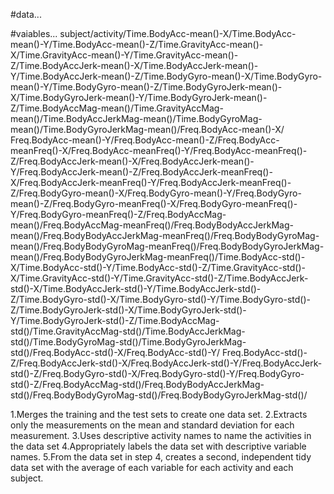 #data...

#vaiables...
subject/activity/Time.BodyAcc-mean()-X/Time.BodyAcc-mean()-Y/Time.BodyAcc-mean()-Z/Time.GravityAcc-mean()-X/Time.GravityAcc-mean()-Y/Time.GravityAcc-mean()-Z/Time.BodyAccJerk-mean()-X/Time.BodyAccJerk-mean()-Y/Time.BodyAccJerk-mean()-Z/Time.BodyGyro-mean()-X/Time.BodyGyro-mean()-Y/Time.BodyGyro-mean()-Z/Time.BodyGyroJerk-mean()-X/Time.BodyGyroJerk-mean()-Y/Time.BodyGyroJerk-mean()-Z/Time.BodyAccMag-mean()/Time.GravityAccMag-mean()/Time.BodyAccJerkMag-mean()/Time.BodyGyroMag-mean()/Time.BodyGyroJerkMag-mean()/Freq.BodyAcc-mean()-X/
Freq.BodyAcc-mean()-Y/Freq.BodyAcc-mean()-Z/Freq.BodyAcc-meanFreq()-X/Freq.BodyAcc-meanFreq()-Y/Freq.BodyAcc-meanFreq()-Z/Freq.BodyAccJerk-mean()-X/Freq.BodyAccJerk-mean()-Y/Freq.BodyAccJerk-mean()-Z/Freq.BodyAccJerk-meanFreq()-X/Freq.BodyAccJerk-meanFreq()-Y/Freq.BodyAccJerk-meanFreq()-Z/Freq.BodyGyro-mean()-X/Freq.BodyGyro-mean()-Y/Freq.BodyGyro-mean()-Z/Freq.BodyGyro-meanFreq()-X/Freq.BodyGyro-meanFreq()-Y/Freq.BodyGyro-meanFreq()-Z/Freq.BodyAccMag-mean()/Freq.BodyAccMag-meanFreq()/Freq.BodyBodyAccJerkMag-mean()/Freq.BodyBodyAccJerkMag-meanFreq()/Freq.BodyBodyGyroMag-mean()/Freq.BodyBodyGyroMag-meanFreq()/Freq.BodyBodyGyroJerkMag-mean()/Freq.BodyBodyGyroJerkMag-meanFreq()/Time.BodyAcc-std()-X/Time.BodyAcc-std()-Y/Time.BodyAcc-std()-Z/Time.GravityAcc-std()-X/Time.GravityAcc-std()-Y/Time.GravityAcc-std()-Z/Time.BodyAccJerk-std()-X/Time.BodyAccJerk-std()-Y/Time.BodyAccJerk-std()-Z/Time.BodyGyro-std()-X/Time.BodyGyro-std()-Y/Time.BodyGyro-std()-Z/Time.BodyGyroJerk-std()-X/Time.BodyGyroJerk-std()-Y/Time.BodyGyroJerk-std()-Z/Time.BodyAccMag-std()/Time.GravityAccMag-std()/Time.BodyAccJerkMag-std()/Time.BodyGyroMag-std()/Time.BodyGyroJerkMag-std()/Freq.BodyAcc-std()-X/Freq.BodyAcc-std()-Y/
Freq.BodyAcc-std()-Z/Freq.BodyAccJerk-std()-X/Freq.BodyAccJerk-std()-Y/Freq.BodyAccJerk-std()-Z/Freq.BodyGyro-std()-X/Freq.BodyGyro-std()-Y/Freq.BodyGyro-std()-Z/Freq.BodyAccMag-std()/Freq.BodyBodyAccJerkMag-std()/Freq.BodyBodyGyroMag-std()/Freq.BodyBodyGyroJerkMag-std()/


1.Merges the training and the test sets to create one data set.
2.Extracts only the measurements on the mean and standard deviation for each measurement. 
3.Uses descriptive activity names to name the activities in the data set
4.Appropriately labels the data set with descriptive variable names. 
5.From the data set in step 4, creates a second, independent tidy data set with the average of each variable for each activity and each subject.



